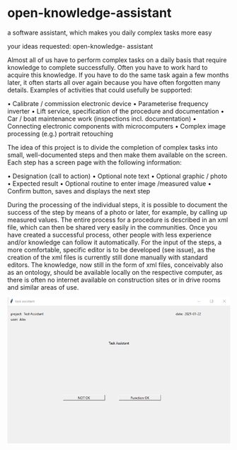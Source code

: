 # open-knowledge-assistant
a software assistant, which makes you daily complex tasks more easy 

your ideas requested: open-knowledge- assistant

Almost all of us have to perform complex tasks on a daily basis that require knowledge to complete successfully. Often you have to work hard to acquire this knowledge. If you have to do the same task again a few months later, it often starts all over again because you have often forgotten many details.
Examples of activities that could usefully be supported:

•	Calibrate / commission electronic device
•	Parameterise frequency inverter
•	Lift service, specification of the procedure and documentation
•	Car / boat maintenance work (inspections incl. documentation)
•	Connecting electronic components with microcomputers
•	Complex image processing (e.g.) portrait retouching

The idea of this project is to divide the completion of complex tasks into small, well-documented steps and then make them available on the screen. 
Each step has a screen page with the following information:

•	Designation (call to action)
•	Optional note text
•	Optional graphic / photo
•	Expected result
•	Optional routine to enter image /measured value
•	Confirm button, saves and displays the next step

During the processing of the individual steps, it is possible to document the success of the step by means of a photo or later, for example, by calling up measured values.
The entire process for a procedure is described in an xml file, which can then be shared very easily in the communities. Once you have created a successful process, other people with less experience and/or knowledge can follow it automatically. 
For the input of the steps, a more comfortable, specific editor is to be developed (see issue), as the creation of the xml files is currently still done manually with standard editors.
The knowledge, now still in the form of xml files, conceivably also as an ontology, should be available locally on the respective computer, as there is often no internet available on construction sites or in drive rooms and similar areas of use.


<img src="https://github.com/Rellin-Entwicklung/open-knowledge-assistant/blob/main/firstScreen.PNG"/>



